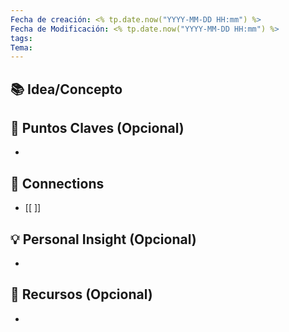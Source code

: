 ```yaml
---
Fecha de creación: <% tp.date.now("YYYY-MM-DD HH:mm") %>
Fecha de Modificación: <% tp.date.now("YYYY-MM-DD HH:mm") %>
tags: 
Tema:
---
```



## 📚 Idea/Concepto 


## 📌 Puntos Claves (Opcional)
- 

## 🔗 Connections
- [[ ]]

## 💡 Personal Insight (Opcional)
- 
## 🧾 Recursos (Opcional)
- 